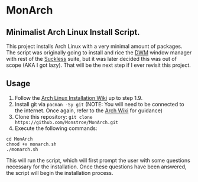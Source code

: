 # MonArch

## Minimalist Arch Linux Install Script.
This project installs Arch Linux with a very minimal amount of packages. The script was originally going to install and rice the [DWM](https://dwm.suckless.org/) window manager with rest of the [Suckless](https://suckless.org/) suite, but it was later decided this was out of scope (AKA I got lazy). That will be the next step if I ever revisit this project.

## Usage
1. Follow the [Arch Linux Installation Wiki](https://wiki.archlinux.org/title/Installation_guide) up to step 1.9.
2. Install git via ```pacman -Sy git``` (NOTE: You will need to be connected to the internet. Once again, refer to the [Arch Wiki](https://wiki.archlinux.org/) for guidance)
3. Clone this repository: ```git clone https://github.com/Monstroe/MonArch.git```
4. Execute the following commands:
```
cd MonArch
chmod +x monarch.sh
./monarch.sh
```

This will run the script, which will first prompt the user with some questions necessary for the installation. Once these questions have been answered, the script will begin the installation process.
